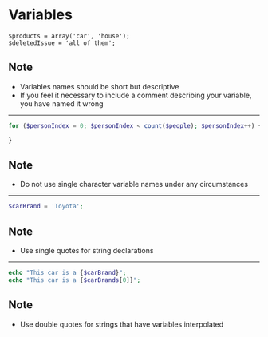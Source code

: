 # Variables

```
$products = array('car', 'house');
$deletedIssue = 'all of them';
```
## Note

 - Variables names should be short but descriptive
 - If you feel it necessary to include a comment describing your variable, you have 
 named it wrong

- - -

```PHP
for ($personIndex = 0; $personIndex < count($people); $personIndex++) {

}
```

## Note
 - Do not use single character variable names under any circumstances

- - -

```PHP
$carBrand = 'Toyota';
```

## Note

 - Use single quotes for string declarations

- - -

```PHP
echo "This car is a {$carBrand}";
echo "This car is a {$carBrands[0]}";
```

## Note

 - Use double quotes for strings that have variables interpolated
